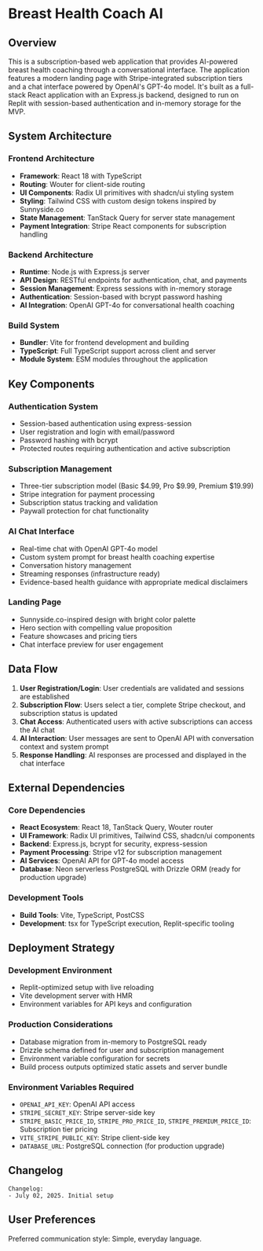 # Breast Health Coach AI

## Overview

This is a subscription-based web application that provides AI-powered breast health coaching through a conversational interface. The application features a modern landing page with Stripe-integrated subscription tiers and a chat interface powered by OpenAI's GPT-4o model. It's built as a full-stack React application with an Express.js backend, designed to run on Replit with session-based authentication and in-memory storage for the MVP.

## System Architecture

### Frontend Architecture
- **Framework**: React 18 with TypeScript
- **Routing**: Wouter for client-side routing
- **UI Components**: Radix UI primitives with shadcn/ui styling system
- **Styling**: Tailwind CSS with custom design tokens inspired by Sunnyside.co
- **State Management**: TanStack Query for server state management
- **Payment Integration**: Stripe React components for subscription handling

### Backend Architecture
- **Runtime**: Node.js with Express.js server
- **API Design**: RESTful endpoints for authentication, chat, and payments
- **Session Management**: Express sessions with in-memory storage
- **Authentication**: Session-based with bcrypt password hashing
- **AI Integration**: OpenAI GPT-4o for conversational health coaching

### Build System
- **Bundler**: Vite for frontend development and building
- **TypeScript**: Full TypeScript support across client and server
- **Module System**: ESM modules throughout the application

## Key Components

### Authentication System
- Session-based authentication using express-session
- User registration and login with email/password
- Password hashing with bcrypt
- Protected routes requiring authentication and active subscription

### Subscription Management
- Three-tier subscription model (Basic $4.99, Pro $9.99, Premium $19.99)
- Stripe integration for payment processing
- Subscription status tracking and validation
- Paywall protection for chat functionality

### AI Chat Interface
- Real-time chat with OpenAI GPT-4o model
- Custom system prompt for breast health coaching expertise
- Conversation history management
- Streaming responses (infrastructure ready)
- Evidence-based health guidance with appropriate medical disclaimers

### Landing Page
- Sunnyside.co-inspired design with bright color palette
- Hero section with compelling value proposition
- Feature showcases and pricing tiers
- Chat interface preview for user engagement

## Data Flow

1. **User Registration/Login**: User credentials are validated and sessions are established
2. **Subscription Flow**: Users select a tier, complete Stripe checkout, and subscription status is updated
3. **Chat Access**: Authenticated users with active subscriptions can access the AI chat
4. **AI Interaction**: User messages are sent to OpenAI API with conversation context and system prompt
5. **Response Handling**: AI responses are processed and displayed in the chat interface

## External Dependencies

### Core Dependencies
- **React Ecosystem**: React 18, TanStack Query, Wouter router
- **UI Framework**: Radix UI primitives, Tailwind CSS, shadcn/ui components
- **Backend**: Express.js, bcrypt for security, express-session
- **Payment Processing**: Stripe v12 for subscription management
- **AI Services**: OpenAI API for GPT-4o model access
- **Database**: Neon serverless PostgreSQL with Drizzle ORM (ready for production upgrade)

### Development Tools
- **Build Tools**: Vite, TypeScript, PostCSS
- **Development**: tsx for TypeScript execution, Replit-specific tooling

## Deployment Strategy

### Development Environment
- Replit-optimized setup with live reloading
- Vite development server with HMR
- Environment variables for API keys and configuration

### Production Considerations
- Database migration from in-memory to PostgreSQL ready
- Drizzle schema defined for user and subscription management
- Environment variable configuration for secrets
- Build process outputs optimized static assets and server bundle

### Environment Variables Required
- `OPENAI_API_KEY`: OpenAI API access
- `STRIPE_SECRET_KEY`: Stripe server-side key
- `STRIPE_BASIC_PRICE_ID`, `STRIPE_PRO_PRICE_ID`, `STRIPE_PREMIUM_PRICE_ID`: Subscription tier pricing
- `VITE_STRIPE_PUBLIC_KEY`: Stripe client-side key
- `DATABASE_URL`: PostgreSQL connection (for production upgrade)

## Changelog

```
Changelog:
- July 02, 2025. Initial setup
```

## User Preferences

Preferred communication style: Simple, everyday language.